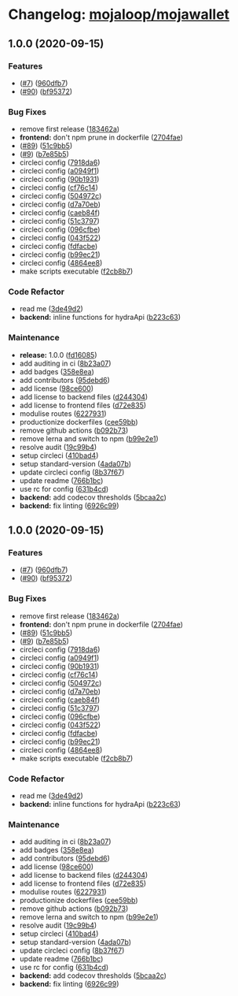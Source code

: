 # Changelog: [mojaloop/mojawallet](https://github.com/mojaloop/mojawallet)
## 1.0.0 (2020-09-15)


### Features

* ([#7](https://github.com/mojaloop/mojawallet/issues/7)) ([960dfb7](https://github.com/mojaloop/mojawallet/commit/960dfb7cfb4d95b11b69e7849591ae3c45140c16))
* ([#90](https://github.com/mojaloop/mojawallet/issues/90)) ([bf95372](https://github.com/mojaloop/mojawallet/commit/bf95372a27397a912f719916f1a53813bf623abd))


### Bug Fixes

* remove first release ([183462a](https://github.com/mojaloop/mojawallet/commit/183462a8eb52666cd87dbb2f0fa561eb366fb8b6))
* **frontend:** don't npm prune in dockerfile ([2704fae](https://github.com/mojaloop/mojawallet/commit/2704fae0136dd42e582eee2be522788969aabe7c))
* ([#89](https://github.com/mojaloop/mojawallet/issues/89)) ([51c9bb5](https://github.com/mojaloop/mojawallet/commit/51c9bb55356c3b79c7dfcb3f802545c0883440bf))
* ([#9](https://github.com/mojaloop/mojawallet/issues/9)) ([b7e85b5](https://github.com/mojaloop/mojawallet/commit/b7e85b5cceaf14ae8d888923ed03945c0c68e771))
* circleci config ([7918da6](https://github.com/mojaloop/mojawallet/commit/7918da6e214f9fbf7298dcf2607d1ce90965b885))
* circleci config ([a0949f1](https://github.com/mojaloop/mojawallet/commit/a0949f1bb7f3f5aadb1bfd82393489841ae7433f))
* circleci config ([90b1931](https://github.com/mojaloop/mojawallet/commit/90b1931a29fd1d3739a084b4f5fcf024a827fd5c))
* circleci config ([cf76c14](https://github.com/mojaloop/mojawallet/commit/cf76c14118fc12d9ab101221c5a76925fa6faf9d))
* circleci config ([504972c](https://github.com/mojaloop/mojawallet/commit/504972c0399df4326507d23ca2cfa24ef5cef030))
* circleci config ([d7a70eb](https://github.com/mojaloop/mojawallet/commit/d7a70eb2c0902bfed18a23dcac710dc8f45bd8ec))
* circleci config ([caeb84f](https://github.com/mojaloop/mojawallet/commit/caeb84f0825c8be2af1ca5b898387080f553864a))
* circleci config ([51c3797](https://github.com/mojaloop/mojawallet/commit/51c37972ad31cee4d04e857a53215e6d440d2930))
* circleci config ([096cfbe](https://github.com/mojaloop/mojawallet/commit/096cfbe03aae8680eec14b34a5bdb4f805a1786d))
* circleci config ([043f522](https://github.com/mojaloop/mojawallet/commit/043f5226d358d739c3ed2348437056545c0cdbfa))
* circleci config ([fdfacbe](https://github.com/mojaloop/mojawallet/commit/fdfacbe8d72e2ffc558f819b073a4e1adfc9f1d9))
* circleci config ([b99ec21](https://github.com/mojaloop/mojawallet/commit/b99ec216c26e0f1f24083c1cd63d43c00e8b707f))
* circleci config ([4864ee8](https://github.com/mojaloop/mojawallet/commit/4864ee8de9180bc1d709c5413cf37569c1724dd3))
* make scripts executable ([f2cb8b7](https://github.com/mojaloop/mojawallet/commit/f2cb8b7a04e6e538877a33a151cb978acdd1563f))


### Code Refactor

* read me ([3de49d2](https://github.com/mojaloop/mojawallet/commit/3de49d23a71ba62d63e74401aabe11ec4f45a097))
* **backend:** inline functions for hydraApi ([b223c63](https://github.com/mojaloop/mojawallet/commit/b223c63eead7f4b2443f4ff37dd47b91b21c2ae9))


### Maintenance

* **release:** 1.0.0 ([fd16085](https://github.com/mojaloop/mojawallet/commit/fd16085f37b068e26636ced70df79509176a8814))
* add auditing in ci ([8b23a07](https://github.com/mojaloop/mojawallet/commit/8b23a07240d9c6081e9612be17c0c846df0ff05a))
* add badges ([358e8ea](https://github.com/mojaloop/mojawallet/commit/358e8eaf8dc2386208a7dfec303ee2a0a1ea12c5))
* add contributors ([95debd6](https://github.com/mojaloop/mojawallet/commit/95debd6c22d2dd9e1bed11bba29cc45975d0b18a))
* add license ([98ce600](https://github.com/mojaloop/mojawallet/commit/98ce60087c46846aae2af41fc96d4dce62d41f07))
* add license to backend files ([d244304](https://github.com/mojaloop/mojawallet/commit/d244304ad5976249f5ca9e785f7d1bd5da355afd))
* add license to frontend files ([d72e835](https://github.com/mojaloop/mojawallet/commit/d72e83560418d99eb2d43870f04a8f690d163953))
* modulise routes ([6227931](https://github.com/mojaloop/mojawallet/commit/62279311c5cd248d8eec50ef837654a3b5bc313f))
* productionize dockerfiles ([cee59bb](https://github.com/mojaloop/mojawallet/commit/cee59bbd822d788d3cc1e77a3e9811ba96257b5f))
* remove github actions ([b092b73](https://github.com/mojaloop/mojawallet/commit/b092b73f91386be3b839790aa568a7c192a06bbe))
* remove lerna and switch to npm ([b99e2e1](https://github.com/mojaloop/mojawallet/commit/b99e2e113020fc5d88eba3e817445d5aa1dda378))
* resolve audit ([19c99b4](https://github.com/mojaloop/mojawallet/commit/19c99b4f161503c995e24b5c1c7305a3f5fc19a2))
* setup circleci ([410bad4](https://github.com/mojaloop/mojawallet/commit/410bad46ea0d4e687946f961f4c0edb91db0d0fb))
* setup standard-version ([4ada07b](https://github.com/mojaloop/mojawallet/commit/4ada07b9a2f1775ec3998c9043a3db82a78b165a))
* update circleci config ([8b37f67](https://github.com/mojaloop/mojawallet/commit/8b37f6701c281dee34f993969cf0886f0820b592))
* update readme ([766b1bc](https://github.com/mojaloop/mojawallet/commit/766b1bc280ae86224a535eba4b761725eea3aa91))
* use rc for config ([631b4cd](https://github.com/mojaloop/mojawallet/commit/631b4cde50da56f21d9c2fa05a2147205bf1a443))
* **backend:** add codecov thresholds ([5bcaa2c](https://github.com/mojaloop/mojawallet/commit/5bcaa2cbb15a2d6a0d771297ed57816f2446c81b))
* **backend:** fix linting ([6926c99](https://github.com/mojaloop/mojawallet/commit/6926c995dbf79813f4bd7d99774d96dc068eeebc))

## 1.0.0 (2020-09-15)


### Features

* ([#7](https://github.com/mojaloop/mojawallet/issues/7)) ([960dfb7](https://github.com/mojaloop/mojawallet/commit/960dfb7cfb4d95b11b69e7849591ae3c45140c16))
* ([#90](https://github.com/mojaloop/mojawallet/issues/90)) ([bf95372](https://github.com/mojaloop/mojawallet/commit/bf95372a27397a912f719916f1a53813bf623abd))


### Bug Fixes

* remove first release ([183462a](https://github.com/mojaloop/mojawallet/commit/183462a8eb52666cd87dbb2f0fa561eb366fb8b6))
* **frontend:** don't npm prune in dockerfile ([2704fae](https://github.com/mojaloop/mojawallet/commit/2704fae0136dd42e582eee2be522788969aabe7c))
* ([#89](https://github.com/mojaloop/mojawallet/issues/89)) ([51c9bb5](https://github.com/mojaloop/mojawallet/commit/51c9bb55356c3b79c7dfcb3f802545c0883440bf))
* ([#9](https://github.com/mojaloop/mojawallet/issues/9)) ([b7e85b5](https://github.com/mojaloop/mojawallet/commit/b7e85b5cceaf14ae8d888923ed03945c0c68e771))
* circleci config ([7918da6](https://github.com/mojaloop/mojawallet/commit/7918da6e214f9fbf7298dcf2607d1ce90965b885))
* circleci config ([a0949f1](https://github.com/mojaloop/mojawallet/commit/a0949f1bb7f3f5aadb1bfd82393489841ae7433f))
* circleci config ([90b1931](https://github.com/mojaloop/mojawallet/commit/90b1931a29fd1d3739a084b4f5fcf024a827fd5c))
* circleci config ([cf76c14](https://github.com/mojaloop/mojawallet/commit/cf76c14118fc12d9ab101221c5a76925fa6faf9d))
* circleci config ([504972c](https://github.com/mojaloop/mojawallet/commit/504972c0399df4326507d23ca2cfa24ef5cef030))
* circleci config ([d7a70eb](https://github.com/mojaloop/mojawallet/commit/d7a70eb2c0902bfed18a23dcac710dc8f45bd8ec))
* circleci config ([caeb84f](https://github.com/mojaloop/mojawallet/commit/caeb84f0825c8be2af1ca5b898387080f553864a))
* circleci config ([51c3797](https://github.com/mojaloop/mojawallet/commit/51c37972ad31cee4d04e857a53215e6d440d2930))
* circleci config ([096cfbe](https://github.com/mojaloop/mojawallet/commit/096cfbe03aae8680eec14b34a5bdb4f805a1786d))
* circleci config ([043f522](https://github.com/mojaloop/mojawallet/commit/043f5226d358d739c3ed2348437056545c0cdbfa))
* circleci config ([fdfacbe](https://github.com/mojaloop/mojawallet/commit/fdfacbe8d72e2ffc558f819b073a4e1adfc9f1d9))
* circleci config ([b99ec21](https://github.com/mojaloop/mojawallet/commit/b99ec216c26e0f1f24083c1cd63d43c00e8b707f))
* circleci config ([4864ee8](https://github.com/mojaloop/mojawallet/commit/4864ee8de9180bc1d709c5413cf37569c1724dd3))
* make scripts executable ([f2cb8b7](https://github.com/mojaloop/mojawallet/commit/f2cb8b7a04e6e538877a33a151cb978acdd1563f))


### Code Refactor

* read me ([3de49d2](https://github.com/mojaloop/mojawallet/commit/3de49d23a71ba62d63e74401aabe11ec4f45a097))
* **backend:** inline functions for hydraApi ([b223c63](https://github.com/mojaloop/mojawallet/commit/b223c63eead7f4b2443f4ff37dd47b91b21c2ae9))


### Maintenance

* add auditing in ci ([8b23a07](https://github.com/mojaloop/mojawallet/commit/8b23a07240d9c6081e9612be17c0c846df0ff05a))
* add badges ([358e8ea](https://github.com/mojaloop/mojawallet/commit/358e8eaf8dc2386208a7dfec303ee2a0a1ea12c5))
* add contributors ([95debd6](https://github.com/mojaloop/mojawallet/commit/95debd6c22d2dd9e1bed11bba29cc45975d0b18a))
* add license ([98ce600](https://github.com/mojaloop/mojawallet/commit/98ce60087c46846aae2af41fc96d4dce62d41f07))
* add license to backend files ([d244304](https://github.com/mojaloop/mojawallet/commit/d244304ad5976249f5ca9e785f7d1bd5da355afd))
* add license to frontend files ([d72e835](https://github.com/mojaloop/mojawallet/commit/d72e83560418d99eb2d43870f04a8f690d163953))
* modulise routes ([6227931](https://github.com/mojaloop/mojawallet/commit/62279311c5cd248d8eec50ef837654a3b5bc313f))
* productionize dockerfiles ([cee59bb](https://github.com/mojaloop/mojawallet/commit/cee59bbd822d788d3cc1e77a3e9811ba96257b5f))
* remove github actions ([b092b73](https://github.com/mojaloop/mojawallet/commit/b092b73f91386be3b839790aa568a7c192a06bbe))
* remove lerna and switch to npm ([b99e2e1](https://github.com/mojaloop/mojawallet/commit/b99e2e113020fc5d88eba3e817445d5aa1dda378))
* resolve audit ([19c99b4](https://github.com/mojaloop/mojawallet/commit/19c99b4f161503c995e24b5c1c7305a3f5fc19a2))
* setup circleci ([410bad4](https://github.com/mojaloop/mojawallet/commit/410bad46ea0d4e687946f961f4c0edb91db0d0fb))
* setup standard-version ([4ada07b](https://github.com/mojaloop/mojawallet/commit/4ada07b9a2f1775ec3998c9043a3db82a78b165a))
* update circleci config ([8b37f67](https://github.com/mojaloop/mojawallet/commit/8b37f6701c281dee34f993969cf0886f0820b592))
* update readme ([766b1bc](https://github.com/mojaloop/mojawallet/commit/766b1bc280ae86224a535eba4b761725eea3aa91))
* use rc for config ([631b4cd](https://github.com/mojaloop/mojawallet/commit/631b4cde50da56f21d9c2fa05a2147205bf1a443))
* **backend:** add codecov thresholds ([5bcaa2c](https://github.com/mojaloop/mojawallet/commit/5bcaa2cbb15a2d6a0d771297ed57816f2446c81b))
* **backend:** fix linting ([6926c99](https://github.com/mojaloop/mojawallet/commit/6926c995dbf79813f4bd7d99774d96dc068eeebc))
